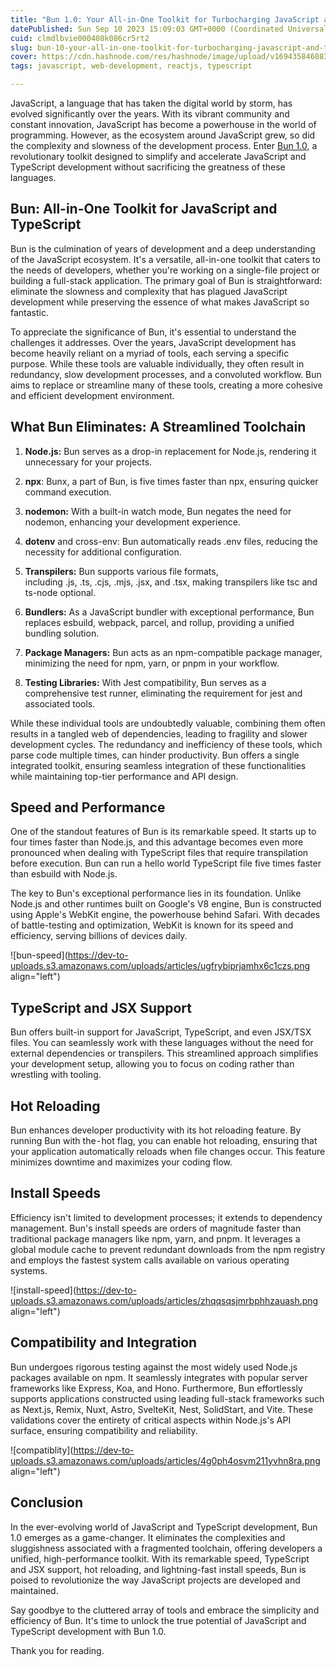 ```yaml
---
title: "Bun 1.0: Your All-in-One Toolkit for Turbocharging JavaScript and TypeScript Development"
datePublished: Sun Sep 10 2023 15:09:03 GMT+0000 (Coordinated Universal Time)
cuid: clmdlbvie000408k086cr5rt2
slug: bun-10-your-all-in-one-toolkit-for-turbocharging-javascript-and-typescript-development
cover: https://cdn.hashnode.com/res/hashnode/image/upload/v1694358468837/4bfa4c57-fdf2-4c1e-8752-1428783e1187.png
tags: javascript, web-development, reactjs, typescript

---
```


JavaScript, a language that has taken the digital world by storm, has evolved significantly over the years. With its vibrant community and constant innovation, JavaScript has become a powerhouse in the world of programming. However, as the ecosystem around JavaScript grew, so did the complexity and slowness of the development process. Enter [Bun 1.0](https://bun.sh/), a revolutionary toolkit designed to simplify and accelerate JavaScript and TypeScript development without sacrificing the greatness of these languages.

## Bun: All-in-One Toolkit for JavaScript and TypeScript

Bun is the culmination of years of development and a deep understanding of the JavaScript ecosystem. It's a versatile, all-in-one toolkit that caters to the needs of developers, whether you're working on a single-file project or building a full-stack application. The primary goal of Bun is straightforward: eliminate the slowness and complexity that has plagued JavaScript development while preserving the essence of what makes JavaScript so fantastic.

To appreciate the significance of Bun, it's essential to understand the challenges it addresses. Over the years, JavaScript development has become heavily reliant on a myriad of tools, each serving a specific purpose. While these tools are valuable individually, they often result in redundancy, slow development processes, and a convoluted workflow. Bun aims to replace or streamline many of these tools, creating a more cohesive and efficient development environment.

## What Bun Eliminates: A Streamlined Toolchain

1. **Node.js:** Bun serves as a drop-in replacement for Node.js, rendering it unnecessary for your projects.
    
2. **npx**: Bunx, a part of Bun, is five times faster than npx, ensuring quicker command execution.
    
3. **nodemon:** With a built-in watch mode, Bun negates the need for nodemon, enhancing your development experience.
    
4. **dotenv** and cross-env: Bun automatically reads .env files, reducing the necessity for additional configuration.
    
5. **Transpilers:** Bun supports various file formats, including .js, .ts, .cjs, .mjs, .jsx, and .tsx, making transpilers like tsc and ts-node optional.
    
6. **Bundlers:** As a JavaScript bundler with exceptional performance, Bun replaces esbuild, webpack, parcel, and rollup, providing a unified bundling solution.
    
7. **Package Managers:** Bun acts as an npm-compatible package manager, minimizing the need for npm, yarn, or pnpm in your workflow.
    
8. **Testing Libraries:** With Jest compatibility, Bun serves as a comprehensive test runner, eliminating the requirement for jest and associated tools.
    

While these individual tools are undoubtedly valuable, combining them often results in a tangled web of dependencies, leading to fragility and slower development cycles. The redundancy and inefficiency of these tools, which parse code multiple times, can hinder productivity. Bun offers a single integrated toolkit, ensuring seamless integration of these functionalities while maintaining top-tier performance and API design.

## Speed and Performance

One of the standout features of Bun is its remarkable speed. It starts up to four times faster than Node.js, and this advantage becomes even more pronounced when dealing with TypeScript files that require transpilation before execution. Bun can run a hello world TypeScript file five times faster than esbuild with Node.js.

The key to Bun's exceptional performance lies in its foundation. Unlike Node.js and other runtimes built on Google's V8 engine, Bun is constructed using Apple's WebKit engine, the powerhouse behind Safari. With decades of battle-testing and optimization, WebKit is known for its speed and efficiency, serving billions of devices daily.

![bun-speed](https://dev-to-uploads.s3.amazonaws.com/uploads/articles/ugfrybiprjamhx6c1czs.png align="left")

## TypeScript and JSX Support

Bun offers built-in support for JavaScript, TypeScript, and even JSX/TSX files. You can seamlessly work with these languages without the need for external dependencies or transpilers. This streamlined approach simplifies your development setup, allowing you to focus on coding rather than wrestling with tooling.

## Hot Reloading

Bun enhances developer productivity with its hot reloading feature. By running Bun with the - hot flag, you can enable hot reloading, ensuring that your application automatically reloads when file changes occur. This feature minimizes downtime and maximizes your coding flow.

## Install Speeds

Efficiency isn't limited to development processes; it extends to dependency management. Bun's install speeds are orders of magnitude faster than traditional package managers like npm, yarn, and pnpm. It leverages a global module cache to prevent redundant downloads from the npm registry and employs the fastest system calls available on various operating systems.

![install-speed](https://dev-to-uploads.s3.amazonaws.com/uploads/articles/zhqqsqsjmrbphhzauash.png align="left")

## Compatibility and Integration

Bun undergoes rigorous testing against the most widely used Node.js packages available on npm. It seamlessly integrates with popular server frameworks like Express, Koa, and Hono. Furthermore, Bun effortlessly supports applications constructed using leading full-stack frameworks such as Next.js, Remix, Nuxt, Astro, SvelteKit, Nest, SolidStart, and Vite. These validations cover the entirety of critical aspects within Node.js's API surface, ensuring compatibility and reliability.

![compatiblity](https://dev-to-uploads.s3.amazonaws.com/uploads/articles/4g0ph4osvm211yvhn8ra.png align="left")

## Conclusion

In the ever-evolving world of JavaScript and TypeScript development, Bun 1.0 emerges as a game-changer. It eliminates the complexities and sluggishness associated with a fragmented toolchain, offering developers a unified, high-performance toolkit. With its remarkable speed, TypeScript and JSX support, hot reloading, and lightning-fast install speeds, Bun is poised to revolutionize the way JavaScript projects are developed and maintained.

Say goodbye to the cluttered array of tools and embrace the simplicity and efficiency of Bun. It's time to unlock the true potential of JavaScript and TypeScript development with Bun 1.0.

Thank you for reading.